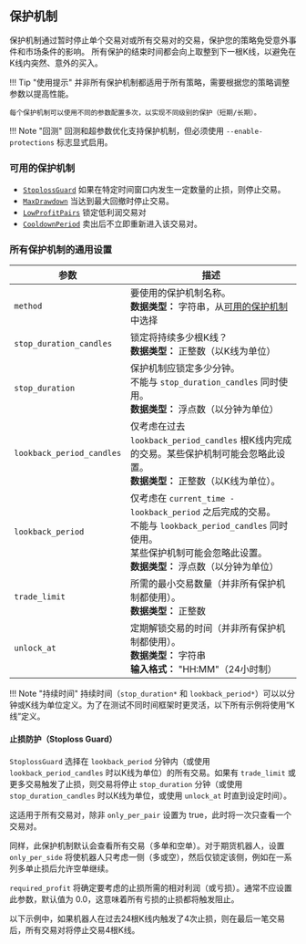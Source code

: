 ## 保护机制

保护机制通过暂时停止单个交易对或所有交易对的交易，保护您的策略免受意外事件和市场条件的影响。
所有保护的结束时间都会向上取整到下一根K线，以避免在K线内突然、意外的买入。

!!! Tip "使用提示"
    并非所有保护机制都适用于所有策略，需要根据您的策略调整参数以提高性能。  

    每个保护机制可以使用不同的参数配置多次，以实现不同级别的保护（短期/长期）。

!!! Note "回测"
    回测和超参数优化支持保护机制，但必须使用 `--enable-protections` 标志显式启用。

### 可用的保护机制

* [`StoplossGuard`](#stoploss-guard) 如果在特定时间窗口内发生一定数量的止损，则停止交易。
* [`MaxDrawdown`](#maxdrawdown) 当达到最大回撤时停止交易。
* [`LowProfitPairs`](#low-profit-pairs) 锁定低利润交易对
* [`CooldownPeriod`](#cooldown-period) 卖出后不立即重新进入该交易对。

### 所有保护机制的通用设置

| 参数 | 描述 |
|------------|-------------|
| `method` | 要使用的保护机制名称。 <br> **数据类型：** 字符串，从[可用的保护机制](#available-protections)中选择
| `stop_duration_candles` | 锁定将持续多少根K线？ <br> **数据类型：** 正整数（以K线为单位）
| `stop_duration` | 保护机制应锁定多少分钟。 <br>不能与 `stop_duration_candles` 同时使用。 <br> **数据类型：** 浮点数（以分钟为单位）
| `lookback_period_candles` | 仅考虑在过去 `lookback_period_candles` 根K线内完成的交易。某些保护机制可能会忽略此设置。 <br> **数据类型：** 正整数（以K线为单位）。
| `lookback_period` | 仅考虑在 `current_time - lookback_period` 之后完成的交易。 <br>不能与 `lookback_period_candles` 同时使用。 <br>某些保护机制可能会忽略此设置。 <br> **数据类型：** 浮点数（以分钟为单位）
| `trade_limit` | 所需的最小交易数量（并非所有保护机制都使用）。 <br> **数据类型：** 正整数
| `unlock_at` | 定期解锁交易的时间（并非所有保护机制都使用）。 <br> **数据类型：** 字符串 <br>**输入格式：** "HH:MM"（24小时制）

!!! Note "持续时间"
    持续时间（`stop_duration*` 和 `lookback_period*`）可以以分钟或K线为单位定义。为了在测试不同时间框架时更灵活，以下所有示例将使用“K线”定义。

#### 止损防护（Stoploss Guard）

`StoplossGuard` 选择在 `lookback_period` 分钟内（或使用 `lookback_period_candles` 时以K线为单位）的所有交易。如果有 `trade_limit` 或更多交易触发了止损，则交易将停止 `stop_duration` 分钟（或使用 `stop_duration_candles` 时以K线为单位，或使用 `unlock_at` 时直到设定时间）。

这适用于所有交易对，除非 `only_per_pair` 设置为 true，此时将一次只查看一个交易对。

同样，此保护机制默认会查看所有交易（多单和空单）。对于期货机器人，设置 `only_per_side` 将使机器人只考虑一侧（多或空），然后仅锁定该侧，例如在一系列多单止损后允许空单继续。

`required_profit` 将确定要考虑的止损所需的相对利润（或亏损）。通常不应设置此参数，默认值为 0.0，这意味着所有亏损的止损都将触发阻止。

以下示例中，如果机器人在过去24根K线内触发了4次止损，则在最后一笔交易后，所有交易对将停止交易4根K线。